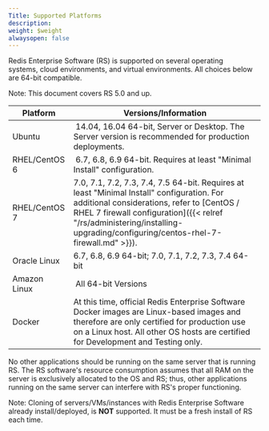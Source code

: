 ```yaml
---
Title: Supported Platforms
description: 
weight: $weight
alwaysopen: false
---
```

Redis Enterprise Software (RS) is supported on several operating
systems, cloud environments, and virtual environments. All choices below
are 64-bit compatible.

Note: This document covers RS 5.0 and up.

| **Platform** | **Versions/Information** |
|------------|-----------------|
| Ubuntu |  14.04, 16.04 64-bit, Server or Desktop. The Server version is recommended for production deployments. |
| RHEL/CentOS 6 |  6.7, 6.8, 6.9 64-bit. Requires at least "Minimal Install" configuration. |
| RHEL/CentOS 7 | 7.0, 7.1, 7.2, 7.3, 7.4, 7.5 64-bit. Requires at least "Minimal Install" configuration. For additional considerations, refer to [CentOS / RHEL 7 firewall configuration]({{< relref "/rs/administering/installing-upgrading/configuring/centos-rhel-7-firewall.md" >}}). |
| Oracle Linux | 6.7, 6.8, 6.9 64-bit; 7.0, 7.1, 7.2, 7.3, 7.4 64-bit |
| Amazon Linux |  All 64-bit Versions              |
| Docker | At this time, official Redis Enterprise Software Docker images are Linux-based images and therefore are only certified for production use on a Linux host. All other OS hosts are certified for Development and Testing only. |

No other applications should be running on the same server that is
running RS. The RS software's resource consumption assumes that all RAM
on the server is exclusively allocated to the OS and RS; thus, other
applications running on the same server can interfere with RS's proper
functioning.

Note: Cloning of servers/VMs/instances with Redis Enterprise Software
already install/deployed, is **NOT** supported. It must be a fresh
install of RS each time.

